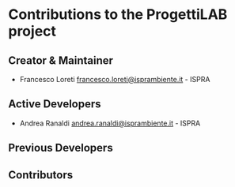 # Contributions to the ProgettiLAB project

## Creator & Maintainer

* Francesco Loreti <francesco.loreti@isprambiente.it> - ISPRA

## Active Developers

* Andrea Ranaldi <andrea.ranaldi@isprambiente.it> - ISPRA

## Previous Developers

## Contributors